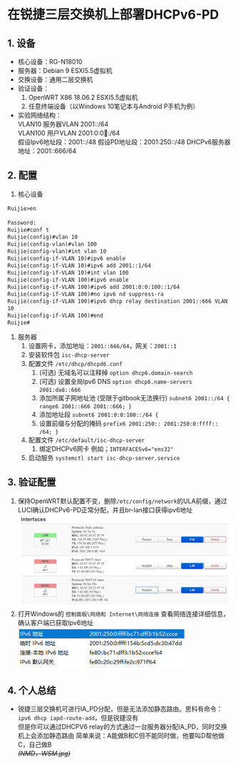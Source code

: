 # 在锐捷三层交换机上部署DHCPv6-PD
## 1. 设备
* 核心设备：RG-N18010
* 服务器：Debian 9 ESXI5.5虚拟机
* 交换设备：通用二层交换机
* 验证设备： 
  1. OpenWRT X86 18.06.2 ESXI5.5虚拟机
  2. 任意终端设备（以Windows 10笔记本与Android P手机为例）
* 实验网络结构：  
  VLAN10 服务器VLAN 2001::/64  
  VLAN100 用户VLAN 2001:0:0:100::/64  
  假设Ipv6地址段：2001::/48
  假设PD地址段：2001:250::/48
  DHCPv6服务器地址：2001::666/64

## 2. 配置
1. 核心设备

```
Ruijie>en

Password:
Ruijie#conf t
Ruijie(config)#vlan 10
Ruijie(config-vlan)#vlan 100
Ruijie(config-vlan)#int vlan 10
Ruijie(config-if-VLAN 10)#ipv6 enable
Ruijie(config-if-VLAN 10)#ipv6 add 2001::1/64
Ruijie(config-if-VLAN 10)#int vlan 100
Ruijie(config-if-VLAN 100)#ipv6 enable
Ruijie(config-if-VLAN 100)#ipv6 add 2001:0:0:100::1/64
Ruijie(config-if-VLAN 100)#no ipv6 nd suppress-ra
Ruijie(config-if-VLAN 100)#ipv6 dhcp relay destination 2001::666 VLAN 10
Ruijie(config-if-VLAN 100)#end
Ruijie#
```

1. 服务器
   1. 设置网卡，添加地址：`2001::666/64`，网关：`2001::1`
   2. 安装软件包 `isc-dhcp-server`
   3. 配置文件 `/etc/dhcp/dhcpd6.conf`
      1. (可选) 无域名可以注释掉 `option dhcp6.domain-search`
      2. (可选) 设置全局Ipv6 DNS `option dhcp6.name-servers 2001:da8::666`
      3. 添加所属子网地址池 (受限于gitbook无法换行) `subnet6 2001::/64 { range6 2001::666 2001::666; } `
      4. 添加地址段 `subnet6 2001:0:0:100::/64 { `
      5. 设置前缀与分配的掩码 `prefix6 2001:250:: 2001:250:0:ffff:: /64; }`
   4. 配置文件 `/etc/default/isc-dhcp-server`
      1. 绑定DHCPv6网卡 例如；`INTERFACESv6="ens32"`
   5. 启动服务 `systemctl start isc-dhcp-server.service`

## 3. 验证配置
   1. 保持OpenWRT默认配置不变，删除`/etc/config/network`的ULA前缀，通过LUCI确认DHCPv6-PD正常分配，并且br-lan接口获得ipv6地址  
   ![OpenWrt-PD](../../.gitbook/assets/OpenWRT_PD.jpg)
   2. 打开Windows的 `控制面板\网络和 Internet\网络连接` 查看网络连接详细信息，确认客户端已获取Ipv6地址  
   ![Win10Ipv6](../../.gitbook/assets/Windows10-Ipv6.png)

## 4. 个人总结
* 锐捷三层交换机可进行IA_PD分配，但是无法添加静态路由。思科有命令：`ipv6 dhcp iapd-route-add`，但是锐捷没有  
  但是你可以通过DHCPV6 relay的方式通过一台服务器分配IA_PD，同时交换机上会添加静态路由
  简单来说：A能做B和C但不能同时做，他要叫D帮他做C，自己做B  
  ~~*(NMD，WSM.jpg)*~~